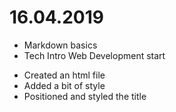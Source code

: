 # 16.04.2019 
- Markdown basics
- Tech Intro Web Development start
* Created an html file
* Added a bit of style
* Positioned and styled the title
